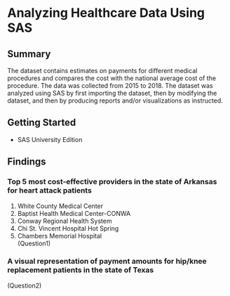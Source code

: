 # Analyzing Healthcare Data Using SAS
## Summary
The dataset contains estimates on payments for different medical procedures and compares the cost with the national average cost of the procedure. The data was collected from 2015 to 2018. The dataset was analyzed using SAS by first importing the dataset, then by modifying the dataset, and then by producing reports and/or visualizations as instructed.
## Getting Started
- SAS University Edition
## Findings
### Top 5 most cost-effective providers in the state of Arkansas for heart attack patients
1. White County Medical Center
2. Baptist Health Medical Center-CONWA
3. Conway Regional Health System
4. Chi St. Vincent Hospital Hot Spring
5. Chambers Memorial Hospital  
(Question1)
### A visual representation of payment amounts for hip/knee replacement patients in the state of Texas
(Question2)
